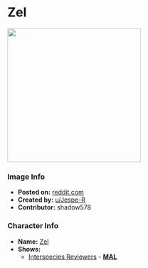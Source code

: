 # Zel

<img src="https://raw.githubusercontent.com/shadow578/Project-Padoru/master/Padoru/U_Jespe-R/interspecies-reviewers-zel.png" height="300">

### Image Info
* **Posted on:**     [reddit.com](https://www.reddit.com/r/Padoru/comments/fgfj8b/daily_padoru_70_zel_ishuzoku_reviewers/)
* **Created by:**    [u/Jespe-R](https://github.com/shadow578/Project-Padoru/blob/master/table-of-contents/creators/uJespeR.md)
* **Contributor:**   shadow578

### Character Info
* **Name:**   [Zel](https://myanimelist.net/character/177295)
* **Shows:**
  * [Interspecies Reviewers](https://github.com/shadow578/Project-Padoru/blob/master/table-of-contents/shows/InterspeciesReviewers.md) - [__MAL__](https://myanimelist.net/anime/40010/Ishuzoku_Reviewers)


